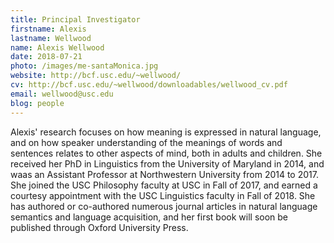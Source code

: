 ```yaml
---
title: Principal Investigator
firstname: Alexis
lastname: Wellwood
name: Alexis Wellwood
date: 2018-07-21
photo: /images/me-santaMonica.jpg
website: http://bcf.usc.edu/~wellwood/
cv: http://bcf.usc.edu/~wellwood/downloadables/wellwood_cv.pdf
email: wellwood@usc.edu
blog: people
---
```


Alexis' research focuses on how meaning is expressed in natural language, and on how speaker understanding of the meanings of words and sentences relates to other aspects of mind, both in adults and children. She received her PhD in Linguistics from the University of Maryland in 2014, and waas an Assistant Professor at Northwestern University from 2014 to 2017. She joined the USC Philosophy faculty at USC in Fall of 2017, and earned a courtesy appointment with the USC Linguistics faculty in Fall of 2018. She has authored or co-authored numerous journal articles in natural language semantics and language acquisition, and her first book will soon be published through Oxford University Press. 